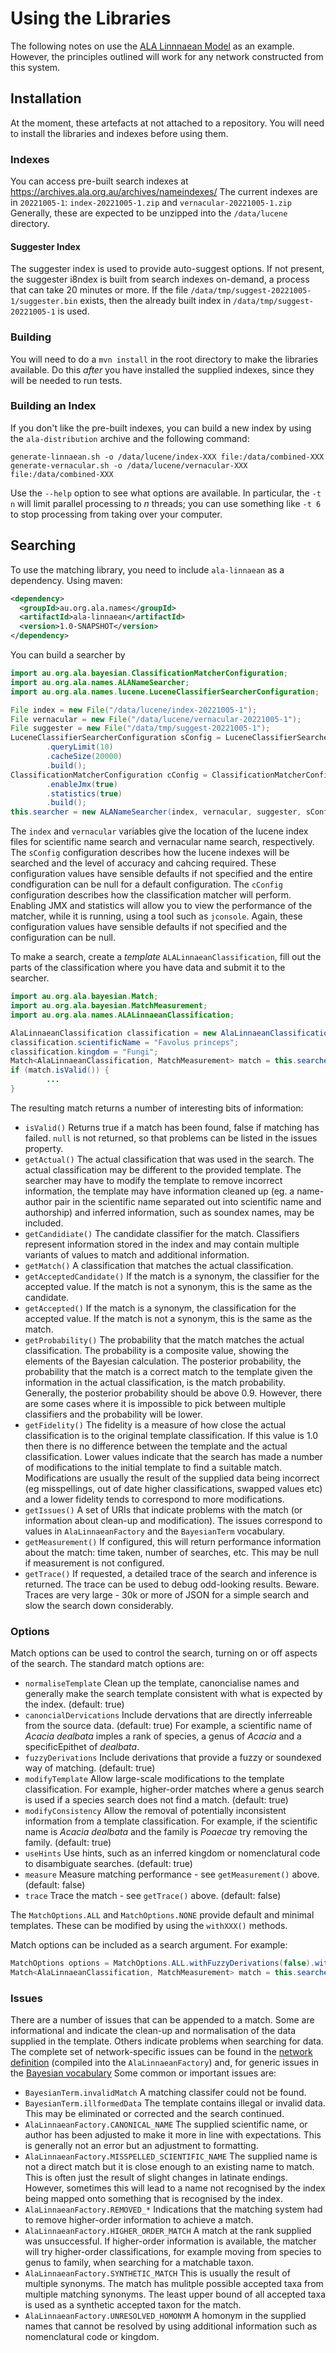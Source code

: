 # Using the Libraries

The following notes on use the [ALA Linnnaean Model](../ala-linnaean/README.md) as an example.
However, the principles outlined will work for any network constructed from this system.

## Installation

At the moment, these artefacts at not attached to a repository.
You will need to install the libraries and indexes before using them.

### Indexes

You can access pre-built search indexes at
https://archives.ala.org.au/archives/nameindexes/
The current indexes are in `20221005-1`: 
`index-20221005-1.zip` and `vernacular-20221005-1.zip`
Generally, these are expected to be unzipped into the `/data/lucene` directory.

#### Suggester Index

The suggester index is used to provide auto-suggest options.
If not present, the suggester i8ndex is built from search indexes
on-demand, a process that can take 20 minutes or more.
If the file `/data/tmp/suggest-20221005-1/suggester.bin` exists,
then the already built index in `/data/tmp/suggest-20221005-1` is used.

### Building

You will need to do a `mvn install` in the root directory to make the libraries available.
Do this *after* you have installed the supplied indexes, since they will be needed to
run tests.

### Building an Index

If you don't like the pre-built indexes, you can build a new index by using the
`ala-distribution` archive and the following command:

```shell
generate-linnaean.sh -o /data/lucene/index-XXX file:/data/combined-XXX
generate-vernacular.sh -o /data/lucene/vernacular-XXX file:/data/combined-XXX
```

Use the `--help` option to see what options are available.
In particular, the `-t n` will limit parallel processing to *n* threads;
you can use something like `-t 6` to stop processing from taking over your computer.

## Searching

To use the matching library, you need to include `ala-linnaean` as a dependency.
Using maven:

```xml
<dependency>
  <groupId>au.org.ala.names</groupId>
  <artifactId>ala-linnaean</artifactId>
  <version>1.0-SNAPSHOT</version>
</dependency>
```

You can build a searcher by

```java
import au.org.ala.bayesian.ClassificationMatcherConfiguration;
import au.org.ala.names.ALANameSearcher;
import au.org.ala.names.lucene.LuceneClassifierSearcherConfiguration;

File index = new File("/data/lucene/index-20221005-1");
File vernacular = new File("/data/lucene/vernacular-20221005-1");
File suggester = new File("/data/tmp/suggest-20221005-1");
LuceneClassifierSearcherConfiguration sConfig = LuceneClassifierSearcherConfiguration.builder()
        .queryLimit(10)
        .cacheSize(20000)
        .build();
ClassificationMatcherConfiguration cConfig = ClassificationMatcherConfiguration.builder()
        .enableJmx(true)
        .statistics(true)
        .build();
this.searcher = new ALANameSearcher(index, vernacular, suggester, sConfig, cConfig);
```

The `index` and `vernacular` variables give the location of the lucene index files for
scientific name search and vernacular name search, respectively.
The `sConfig` configuration describes how the lucene indexes will be searched and
the level of accuracy and cahcing required.
These configuration values have sensible defaults if not specified and the
entire condfiguration can be null for a default configuration.
The `cConfig` configuration describes how the classification matcher will perform.
Enabling JMX and statistics will allow you to view the performance of the matcher,
while it is running, using a tool such as `jconsole`.
Again, these configuration values have sensible defaults if not specified and the
configuration can be null.

To make a search, create a *template* `ALALinnaeanClassification`, fill out the parts
of the classification where you have data and submit it to the searcher.

```java
import au.org.ala.bayesian.Match;
import au.org.ala.bayesian.MatchMeasurement;
import au.org.ala.names.ALALinnaeanClassification;

AlaLinnaeanClassification classification = new AlaLinnaeanClassification();
classification.scientificName = "Favolus princeps";
classification.kingdom = "Fungi";
Match<AlaLinnaeanClassification, MatchMeasurement> match = this.searcher.search(classification);
if (match.isValid()) {
        ...
}
```

The resulting match returns a number of interesting bits of information:

* `isValid()` Returns true if a match has been found, false if matching has failed.
  `null` is not returned, so that problems can be listed in the issues property.
* `getActual()` The actual classification that was used in the search.
  The actual classification may be different to the provided template.
  The searcher may have to modify the template to remove incorrect information,
  the template may have information cleaned up (eg. a name-author pair in the 
  scientific name separated out into scientific name and authorship) and inferred
  information, such as soundex names, may be included.
* `getCandidiate()` The candidate classifier for the match.
  Classifiers represent information stored in the index and may contain multiple
  variants of values to match and additional information.
* `getMatch()` A classification that matches the actual classification.
* `getAcceptedCandidate()` If the match is a synonym, the classifier for the accepted value.
  If the match is not a synonym, this is the same as the candidate.
* `getAccepted()` If the match is a synonym, the classification for the accepted value.
  If the match is not a synonym, this is the same as the match.
* `getProbability()` The probability that the match matches the actual classification.
  The probability is a composite value, showing the elements of the Bayesian calculation.
  The posterior probability, the probability that the match is a correct match to the
  template given the information in the actual classification, is the match probability.
  Generally, the posterior probability should be above 0.9.
  However, there are some cases where it is impossible to pick between multiple
  classifiers and the probability will be lower.
* `getFidelity()` The fidelity is a measure of how close the actual classification
  is to the original template classification.
  If this value is 1.0 then there is no difference between the template and the actual classification.
  Lower values indicate that the search has made a number of modifications to the initial
  template to find a suitable match.
  Modifications are usually the result of the supplied data being incorrect
  (eg misspellings, out of date higher classifications, swapped values etc) and
  a lower fidelity tends to correspond to more modifications.
* `getIssues()` A set of URIs that indicate problems with the match (or information
  about clean-up and modification).
  The issues correspond to values in `AlaLinnaeanFactory` and the
  `BayesianTerm` vocabulary.
* `getMeasurement()` If configured, this will return performance information
  about the match: time taken, number of searches, etc.
  This may be null if measurement is not configured.
* `getTrace()` If requested, a detailed trace of the search and inference is returned.
  The trace can be used to debug odd-looking results.
  Beware. Traces are very large - 30k or more of JSON for a simple search and slow
  the search down considerably.

### Options

Match options can be used to control the search, turning on or off aspects of  the search.
The standard match options are:

* `normaliseTemplate` Clean up the template, canoncialise names and generally
  make the search template consistent with what is expected by the index.
  (default: true)
* `canoncialDervications` Include dervations that are directly inferreable
  from the source data. (default: true)
  For example, a scientific name of *Acacia dealbata* imples a rank of species,
  a genus of *Acacia* and a specificEpithet of *dealbata*.
* `fuzzyDerivations` Include derivations that provide a fuzzy or soundexed way
  of matching. (default: true)
* `modifyTemplate` Allow large-scale modifications to the template classification.
  For example, higher-order matches where a genus search is used if a species search
  does not find a match. (default: true)
* `modifyConsistency` Allow the removal of potentially inconsistent information
  from a template classification.
  For example, if the scientific name is *Acacia dealbata* and the family is
  *Poaecae* try removing the family. (default: true)
* `useHints` Use hints, such as an inferred kingdom or nomenclatural code to
  disambiguate searches. (default: true)
* `measure` Measure matching performance - see `getMeasurement()` above. (default: false)
* `trace` Trace the match - see `getTrace()` above. (default: false)

The `MatchOptions.ALL` and `MatchOptions.NONE` provide default and minimal templates.
These can be modified by using the `withXXX()` methods.

Match options can be included as a search argument.
For example:

```java
MatchOptions options = MatchOptions.ALL.withFuzzyDerivations(false).withTrace(true);
Match<AlaLinnaeanClassification, MatchMeasurement> match = this.searcher.search(classification. options);
```
### Issues

There are a number of issues that can be appended to a match.
Some are informational and indicate the clean-up and normalisation of the
data supplied in the template.
Others indicate problems when searching for data.
The complete set of network-specific issues can be found in the 
[network definition](../ala-linnaean/src/main/resources/ala-linnaean.json)
(compiled into the `AlaLinnaeanFactory`)
and, for generic issues in the [Bayesian vocabulary](../bayesian-core/src/main/java/au/org/ala/vocab/BayesianTerm.java)
Some common or important issues are:

* `BayesianTerm.invalidMatch` A matching classifer could not be found.
* `BayesianTerm.illformedData` The template contains illegal or invalid data.
  This may be eliminated or corrected and the search continued.
* `AlaLinnaeanFactory.CANONICAL_NAME` The supplied scientific name, or
  author has been adjusted to make it more in line with expectations.
  This is generally not an error but an adjustment to formatting.
* `AlaLinnaeanFactory.MISSPELLED_SCIENTIFIC_NAME` The supplied name is
  not a direct match but it is close enough to an existing name to match.
  This is often just the result of slight changes in latinate endings.
  However, sometimes this will lead to a name not recognised by the index being
  mapped onto something that is recognised by the index.
* `AlaLinnaeanFactory.REMOVED_*` Indications that the matching system had to remove
  higher-order information to achieve a match.
* `AlaLinnaeanFactory.HIGHER_ORDER_MATCH` A match at the rank supplied was unsuccessful.
  If higher-order information is available, the matcher will try higher-order
  classifications, for example moving from species to genus to family, when searching
  for a matchable taxon.
* `AlaLinnaeanFactory.SYNTHETIC_MATCH` This is usually the result of multiple synonyms.
  The match has mulitple possible accepted taxa from multiple matching synonyms.
  The least upper bound of all accepted taxa is used as a synthetic accepted taxon
  for the match.
* `AlaLinnaeanFactory.UNRESOLVED_HOMONYM` A homonym in the supplied names that
  cannot be resolved by using additional information such as nomenclatural code
  or kingdom.